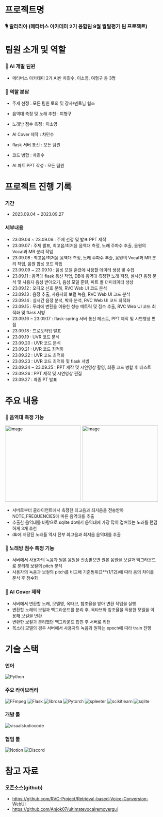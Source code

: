 # 프로젝트명

### 🎙️ 랄라리아 (메타버스 아카데미 2기 융합팀 9월 월말평가 팀 프로젝트)

# 팀원 소개 및 역할

### 👥 AI 개발 팀원
- 메타버스 아카데미 2기 AI반 차민수, 이소영, 여형구 총 3명

### 👥 역할 분담
- 주제 선정 : 모든 팀원 토의 및 강사/멘토님 협조

- 음역대 측정 및 노래 추천 : 여형구
- 노래방 점수 측정 : 이소영
- AI Cover 제작 : 차민수
- flask 서버 통신 : 모든 팀원
- 코드 병합 : 차민수

- AI 파트 PPT 작성 : 모든 팀원

# 프로젝트 진행 기록

### 기간
- 2023.09.04 ~ 2023.09.27

### 세부내용
- 23.09.04 ~ 23.09.06 : 주제 선정 및 발표 PPT 제작
- 23.09.07 : 주제 발표, 최고음/최저음 음역대 측정, 노래 주파수 추출, 음원의 Vocal과 MR 분리 작업
- 23.09.08 : 최고음/최저음 음역대 측정, 노래 주파수 추출, 음원의 Vocal과 MR 분리 작업, 음원 합성 코드 작업
- 23.09.09 ~ 23.09.10 : 음성 모델 훈련에 사용할 데이터 생성 및 수집
- 23.09.11 : 음역대 flask 통신 작업, DB에 음역대 측정한 노래 저장, 실시간 음정 분석 및 사용자 음성 받아오기, 음성 모델 훈련, 파트 별 더미데이터 생성
- 23.09.12 : 오디오 신호 분해, RVC Web UI 코드 분석
- 23.09.13 : 음정 추출, 사용자의 보컬 녹음, RVC Web UI 코드 분석
- 23.09.14 : 실시간 음정 분석, 박자 분석, RVC Web UI 코드 최적화
- 23.09.15 : 푸리에 변환을 이용한 성능 메트릭 및 점수 추출, RVC Web UI 코드 최적화 및 flask 서빙
- 23.09.16 ~ 23.09.17 : flask-spring 서버 통신 테스트, PPT 제작 및 시연영상 편집 
- 23.09.18 : 프로토타입 발표
- 23.09.19 : UVR 코드 분석
- 23.09.20 : UVR 코드 분석
- 23.09.21 : UVR 코드 최적화
- 23.09.22 : UVR 코드 최적화
- 23.09.23 : UVR 코드 최적화 및 flask 서빙
- 23.09.24 ~ 23.09.25 : PPT 제작 및 시연영상 촬영, 최종 코드 병합 후 테스트
- 23.09.26 : PPT 제작 및 시연영상 편집
- 23.09.27 : 최종 PT 발표

# 주요 내용

### 🎤 음역대 측정 기능
<img width="250" alt="image" src="https://github.com/isthisteamisthis/.github/assets/119282494/86a15008-ad16-407d-80b2-aacb593f1c9d">
<img width="250" alt="image" src="https://github.com/isthisteamisthis/.github/assets/119282494/431e2f38-fd51-4d05-8b12-d9d5c3a01ee8">
<br>

- 서버로부터 클라이언트에서 측정한 최고음과 최저음을 전송받아 NOTE_FREQUENCIES에 따른 음역대를 추출
- 추출한 음역대를 바탕으로 sqlite db에서 음역대에 가장 많이 겹쳐있는 노래를 랜덤하게 3개 추천
- db에 저장된 노래들 역시 전부 최고음과 최저음 음역대를 추출

### 🎤 노래방 점수 측정 기능
- 서버에서 사용자의 녹음과 원본 음원을 전송받으면 원본 음원을 보컬과 백그라운드로 분리해 보컬의 pitch 분석
- 사용자의 녹음과 보컬의 pitch를 비교해 기준범위(2**(1/12))에 따라 음의 차이를 분석 후 점수화

### 🎤 AI Cover 제작
- 서버에서 변환할 노래, 모델명, 옥타브, 참조율을 받아 변환 작업을 실행
- 변환할 노래의 보컬과 백그라운드를 분리 후, 옥타브와 참조율을 적용한 모델을 이용해 보컬을 변환
- 변환한 보컬과 분리했던 백그라운드 합친 후 서버로 리턴
- 목소리 모델의 경우 서버에서 사용자의 녹음과 원하는 epoch에 따라 train 진행

# 기술 스택

### 언어
![Python](https://img.shields.io/badge/python-3776AB?style=flat&logo=python&logoColor=white)

### 주요 라이브러리
![FFmpeg](https://img.shields.io/badge/FFmpeg-007808?style=flat&logo=FFmpeg&logoColor=white)
![Flask](https://img.shields.io/badge/Flask-000000?style=flat&logo=Flask&logoColor=white)
![librosa](https://img.shields.io/badge/librosa-7f03a8?style=flat&logo=librosa&logoColor=white)
![Pytorch](https://img.shields.io/badge/Pytorch-EE4C2C?style=flat&logo=Pytorch&logoColor=white)
![spleeter](https://img.shields.io/badge/spleeter-0aa07b?style=flat&logo=spleeter&logoColor=white)
![scikitlearn](https://img.shields.io/badge/scikitlearn-F7931E?style=flat&logo=scikitlearn&logoColor=white)
![sqlite](https://img.shields.io/badge/sqlite-003857?style=flat&logo=sqlite&logoColor=white)

### 개발 툴
![visualstudiocode](https://img.shields.io/badge/visualstudiocode-007ACC?style=flat&logo=visualstudiocode&logoColor=white)

### 협업 툴
![Notion](https://img.shields.io/badge/notion-000000?style=flat&logo=notion&logoColor=white)
![Discord](https://img.shields.io/badge/discord-5865F2?style=flat&logo=discord&logoColor=white)

# 참고 자료
### 오픈소스(github)
- https://github.com/RVC-Project/Retrieval-based-Voice-Conversion-WebUI
- https://github.com/Anjok07/ultimatevocalremovergui
